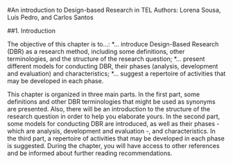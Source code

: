 #An introduction to Design-based Research in TEL
Authors: Lorena Sousa, Luís Pedro, and Carlos Santos

##1. Introduction

The objective of this chapter is to…: 
*… introduce Design-Based Research (DBR) as a research method, including some definitions, other terminologies, and the structure of the research question;
*… present different models for conducting DBR, their phases (analysis, development and evaluation) and characteristics;
*… suggest a repertoire of activities that may be developed in each phase. 

This chapter is organized in three main parts. In the first part, some definitions and other DBR terminologies that might be used as synonyms are presented. Also, there will be an introduction to the structure of the research question in order to help you elaborate yours. In the second part, some models for conducting DBR are introduced, as well as their phases - which are analysis, development and evaluation -, and characteristics. In the third part, a repertoire of activities that may be developed in each phase is suggested. During the chapter, you will have access to other references and be informed about further reading recommendations.  



